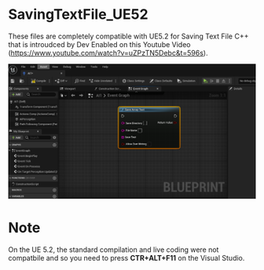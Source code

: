 # SavingTextFile_UE52

These files are completely compatible with UE5.2 for Saving Text File C++ that is introudced by Dev Enabled on this Youtube Video (https://www.youtube.com/watch?v=uZPzTN5Debc&t=596s).

![screenshot](230611.png "SaveArrayText")

# Note
On the UE 5.2, the standard compilation and live coding were not compatbile and so you need to press **CTR+ALT+F11** on the Visual Studio.
